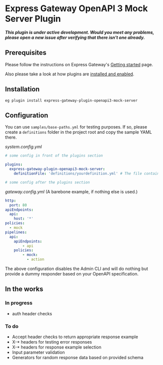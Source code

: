 # Express Gateway OpenAPI 3 Mock Server Plugin

**_This plugin is under active development. Would you meet any problems, please open a new issue
after verifying that there isn't one already._**

## Prerequisites

Please follow the instructions on Express Gateway's [Getting started](http://www.express-gateway.io/getting-started/) page.

Also please take a look at how plugins are [installed and enabled](http://www.express-gateway.io/docs/plugins/).

## Installation

`eg plugin install express-gateway-plugin-openapi3-mock-server`

## Configuration

You can use `samples/base-paths.yml` for testing purposes. If so, please create a `definitions` folder
in the project root and copy the sample YAML there.

_system.config.yml_

```yaml
# some config in front of the plugins section

plugins:
  express-gateway-plugin-openapi3-mock-server:
    definitionFile: 'definitions/yourdefinition.yml' # The file containing your API's specification

# some config after the plugins section
```

_gateway.config.yml_ (A barebone example, if nothing else is used.)

```yaml
http:
  port: 80
apiEndpoints:
  api:
    host: '*'
policies:
  - mock
pipelines:
  api:
    apiEndpoints:
        - api
    policies:
        - mock:
          - action
```
The above configuration disables the Admin CLI and will do nothing but provide a dummy responder based on your 
OpenAPI specification.

## In the works

### In progress

* auth header checks

### To do

* Accept header checks to return appropriate response example
* X-* headers for testing error responses
* X-* headers for response example selection
* Input parameter validation
* Generators for random response data based on provided schema
